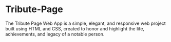 # Tribute-Page
The Tribute Page Web App is a simple, elegant, and responsive web project built using HTML and CSS, created to honor and highlight the life, achievements, and legacy of a notable person.
